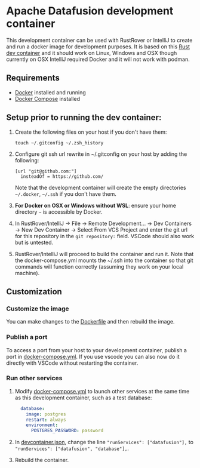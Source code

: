 <!---
  Licensed to the Apache Software Foundation (ASF) under one
  or more contributor license agreements.  See the NOTICE file
  distributed with this work for additional information
  regarding copyright ownership.  The ASF licenses this file
  to you under the Apache License, Version 2.0 (the
  "License"); you may not use this file except in compliance
  with the License.  You may obtain a copy of the License at

    http://www.apache.org/licenses/LICENSE-2.0

  Unless required by applicable law or agreed to in writing,
  software distributed under the License is distributed on an
  "AS IS" BASIS, WITHOUT WARRANTIES OR CONDITIONS OF ANY
  KIND, either express or implied.  See the License for the
  specific language governing permissions and limitations
  under the License.
-->

# Apache Datafusion development container

This development container can be used with RustRover or IntelliJ to create and run a docker image for development
purposes. It is based on this [Rust dev container](https://github.com/qdm12/rustdevcontainer/tree/main/.devcontainer)
and it should work on Linux, Windows and OSX though currently on OSX IntelliJ required Docker and it will not work with
podman.

## Requirements

- [Docker](https://www.docker.com/products/docker-desktop) installed and running
- [Docker Compose](https://docs.docker.com/compose/install/) installed

## Setup prior to running the dev container:

1. Create the following files on your host if you don't have them:

    ```shell
    touch ~/.gitconfig ~/.zsh_history
    ```
1. Configure git ssh url rewrite in ~/.gitconfig on your host by adding the following:
   ```shell
   [url "git@github.com:"]
     insteadOf = https://github.com/
   ```
   Note that the development container will create the empty directories `~/.docker`, `~/.ssh` if you don't have them.

1. **For Docker on OSX or Windows without WSL**: ensure your home directory `~` is accessible by Docker.

1. In RustRover/IntelliJ -> File -> Remote Development... -> Dev Containers -> New Dev Container -> Select From VCS
   Project and enter the git url for this repository in the `git repository:` field. VSCode should also work but is
   untested.
1. RustRover/IntelliJ will proceed to build the container and run it. Note that the docker-compose.yml mounts the ~/.ssh
into the container so that git commands will function correctly (assuming they work on your local machine).

## Customization

### Customize the image

You can make changes to the [Dockerfile](Dockerfile) and then rebuild the image.

### Publish a port

To access a port from your host to your development container, publish a port
in [docker-compose.yml](docker-compose.yml). If you use vscode you can also now do it directly with VSCode without
restarting the container.

### Run other services

1. Modify [docker-compose.yml](docker-compose.yml) to launch other services at the same time as this development
   container, such as a test database:

    ```yml
      database:
        image: postgres
        restart: always
        environment:
          POSTGRES_PASSWORD: password
    ```

1. In [devcontainer.json](devcontainer.json), change the line `"runServices": ["datafusion"],`
   to `"runServices": ["datafusion", "database"],`.
1. Rebuild the container.
